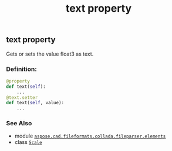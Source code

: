 ﻿---
title: text property
second_title: Aspose.CAD for Python via .NET API References
description: 
type: docs
weight: 40
url: /aspose.cad.fileformats.collada.fileparser.elements/scale/text/
is_root: false
---

## text property


Gets or sets the value float3 as text.
### Definition:
```python
@property
def text(self):
    ...
@text.setter
def text(self, value):
    ...
```

### See Also
* module [`aspose.cad.fileformats.collada.fileparser.elements`](../../)
* class [`Scale`](/cad/python-net/aspose.cad.fileformats.collada.fileparser.elements/scale)
